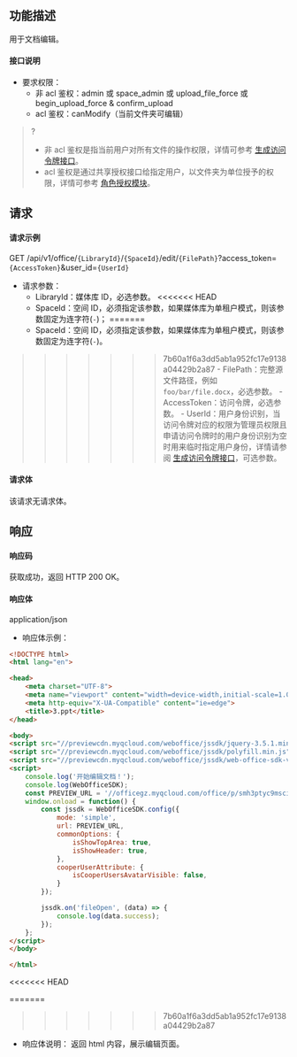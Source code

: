 ## 功能描述

用于文档编辑。

#### 接口说明

- 要求权限：
    - 非 acl 鉴权：admin 或 space_admin 或 upload_file_force 或 begin_upload_force & confirm_upload
    - acl 鉴权：canModify（当前文件夹可编辑）
>?
> - 非 acl 鉴权是指当前用户对所有文件的操作权限，详情可参考 [生成访问令牌接口](https://cloud.tencent.com/document/product/1339/71159)。
> - acl 鉴权是通过共享授权接口给指定用户，以文件夹为单位授予的权限，详情可参考 [角色授权模块](https://cloud.tencent.com/document/product/1339/71014)。
>

## 请求

#### 请求示例  

GET /api/v1/office/`{LibraryId}`/`{SpaceId}`/edit/`{FilePath}`?access_token=`{AccessToken}`&user_id=`{UserId}`

- 请求参数：
    - LibraryId：媒体库 ID，必选参数。
<<<<<<< HEAD
    - SpaceId：空间 ID，必须指定该参数，如果媒体库为单租户模式，则该参数固定为连字符(`-`)；
=======
    - SpaceId：空间 ID，必须指定该参数，如果媒体库为单租户模式，则该参数固定为连字符(`-`)。
>>>>>>> 7b60a1f6a3dd5ab1a952fc17e9138a04429b2a87
    - FilePath：完整源文件路径，例如 `foo/bar/file.docx`，必选参数。
    - AccessToken：访问令牌，必选参数。
    - UserId：用户身份识别，当访问令牌对应的权限为管理员权限且申请访问令牌时的用户身份识别为空时用来临时指定用户身份，详情请参阅 [生成访问令牌接口](https://cloud.tencent.com/document/product/1339/71159)，可选参数。

#### 请求体

该请求无请求体。

## 响应

#### 响应码

获取成功，返回 HTTP 200 OK。

#### 响应体

application/json

- 响应体示例：
```html
<!DOCTYPE html>
<html lang="en">

<head>
    <meta charset="UTF-8">
    <meta name="viewport" content="width=device-width,initial-scale=1.0,maximum-scale=1.0,user-scalable=no">
    <meta http-equiv="X-UA-Compatible" content="ie=edge">
    <title>3.ppt</title>
</head>

<body>
<script src="//previewcdn.myqcloud.com/weboffice/jssdk/jquery-3.5.1.min.js"></script>
<script src="//previewcdn.myqcloud.com/weboffice/jssdk/polyfill.min.js"></script>
<script src="//previewcdn.myqcloud.com/weboffice/jssdk/web-office-sdk-v1.1.5.umd.js"></script>
<script>
    console.log('开始编辑文档！');
    console.log(WebOfficeSDK);
    const PREVIEW_URL = '//officegz.myqcloud.com/office/p/smh3ptyc9mscifdi-550438?_w_provider_token=xxxx';
    window.onload = function() {
        const jssdk = WebOfficeSDK.config({
            mode: 'simple',
            url: PREVIEW_URL,
            commonOptions: {
                isShowTopArea: true,
                isShowHeader: true,
            },
            cooperUserAttribute: {
                isCooperUsersAvatarVisible: false,
            }
        });

        jssdk.on('fileOpen', (data) => {
            console.log(data.success);
        });
    };
</script>
</body>

</html>
```
<<<<<<< HEAD

=======
>>>>>>> 7b60a1f6a3dd5ab1a952fc17e9138a04429b2a87
- 响应体说明： 返回 html 内容，展示编辑页面。

